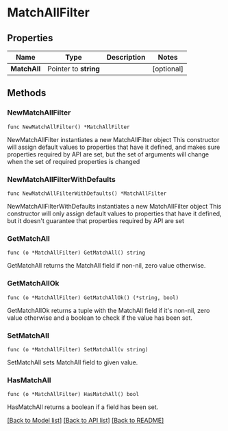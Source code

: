# MatchAllFilter

## Properties

Name | Type | Description | Notes
------------ | ------------- | ------------- | -------------
**MatchAll** | Pointer to **string** |  | [optional] 

## Methods

### NewMatchAllFilter

`func NewMatchAllFilter() *MatchAllFilter`

NewMatchAllFilter instantiates a new MatchAllFilter object
This constructor will assign default values to properties that have it defined,
and makes sure properties required by API are set, but the set of arguments
will change when the set of required properties is changed

### NewMatchAllFilterWithDefaults

`func NewMatchAllFilterWithDefaults() *MatchAllFilter`

NewMatchAllFilterWithDefaults instantiates a new MatchAllFilter object
This constructor will only assign default values to properties that have it defined,
but it doesn't guarantee that properties required by API are set

### GetMatchAll

`func (o *MatchAllFilter) GetMatchAll() string`

GetMatchAll returns the MatchAll field if non-nil, zero value otherwise.

### GetMatchAllOk

`func (o *MatchAllFilter) GetMatchAllOk() (*string, bool)`

GetMatchAllOk returns a tuple with the MatchAll field if it's non-nil, zero value otherwise
and a boolean to check if the value has been set.

### SetMatchAll

`func (o *MatchAllFilter) SetMatchAll(v string)`

SetMatchAll sets MatchAll field to given value.

### HasMatchAll

`func (o *MatchAllFilter) HasMatchAll() bool`

HasMatchAll returns a boolean if a field has been set.


[[Back to Model list]](../README.md#documentation-for-models) [[Back to API list]](../README.md#documentation-for-api-endpoints) [[Back to README]](../README.md)


